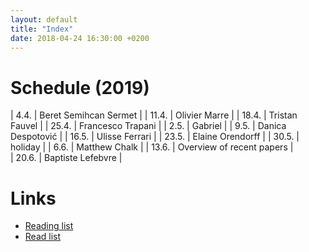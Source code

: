 ```yaml
---
layout: default
title: "Index"
date: 2018-04-24 16:30:00 +0200
---
```


# Schedule (2019)

| 4.4. | Beret Semihcan Sermet |
| 11.4. | Olivier Marre |
| 18.4. | Tristan Fauvel |
| 25.4. | Francesco Trapani |
| 2.5. | Gabriel |
| 9.5. | Danica Despotović |
| 16.5. | Ulisse Ferrari |
| 23.5. | Elaine Orendorff |
| 30.5. | holiday | 
| 6.6. | Matthew Chalk |
| 13.6. | Overview of recent papers |   
| 20.6. | Baptiste Lefebvre |

# Links

- <a href="{{ site.baseurl }}/reading_list">Reading list</a>
- <a href="{{ site.baseurl }}/read_list">Read list</a>

